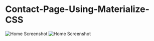 # Contact-Page-Using-Materialize-CSS
![Home Screenshot](/images/contact_css.JPG "FrontView Images")
![Home Screenshot](/images/footer_css.JPG "FrontView Images")
